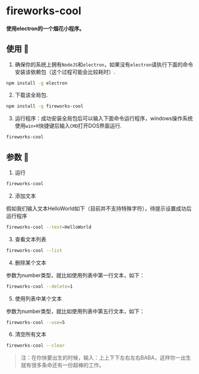 # fireworks-cool
#### 使用electron的一个烟花小程序。


## 使用 🐌
1. 确保你的系统上拥有`NodeJS`和`electron`，如果没有`electron`请执行下面的命令安装该依赖包（这个过程可能会比较耗时）.
```sh
npm install -g electron
```

2. 下载该全局包.
```sh
npm install -g fireworks-cool
```
3. 运行程序：成功安装全局包后可以输入下面命令运行程序，windows操作系统使用`win+R`快捷键后输入`CMD`打开DOS界面运行.
```sh
fireworks-cool
```

## 参数 🐍
1. 运行
```sh
fireworks-cool
```
2. 添加文本

假如我们输入文本HelloWorld如下（目前并不支持特殊字符），待提示设置成功后运行程序
```sh
fireworks-cool --test=HelloWorld
```
3. 查看文本列表
```sh
fireworks-cool --list
```
4. 删除某个文本

参数为number类型，就比如使用列表中第一行文本，如下：
```sh
fireworks-cool --delete=1
```
5. 使用列表中某个文本

参数为number类型，就比如使用列表中第五行文本，如下：
```sh
fireworks-cool --use=5
```
6. 清空所有文本
```sh
fireworks-cool --clear
```
> 注：在你快要出生的时候，输入：上上下下左右左右BABA，这样你一出生就有很多条命还有一份超棒的工作。